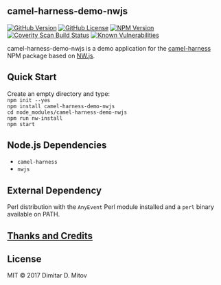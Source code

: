 camel-harness-demo-nwjs
--------------------------------------------------------------------------------

[![GitHub Version](https://img.shields.io/github/release/ddmitov/camel-harness-demo-nwjs.svg)](https://github.com/ddmitov/camel-harness-demo-nwjs/releases)
[![GitHub License](https://img.shields.io/badge/License-MIT-yellow.svg)](./LICENSE.md)
[![NPM Version](https://img.shields.io/npm/v/camel-harness-demo-nwjs.svg)](https://www.npmjs.com/package/camel-harness-demo-nwjs)
[![Coverity Scan Build Status](https://scan.coverity.com/projects/00000/badge.svg)](https://scan.coverity.com/projects/ddmitov-camel-harness-demo-nwjs)
[![Known Vulnerabilities](https://snyk.io/test/github/ddmitov/camel-harness-demo-nwjs/badge.svg)](https://snyk.io/test/github/ddmitov/camel-harness-demo-nwjs)  

camel-harness-demo-nwjs is a demo application for the [camel-harness](https://www.npmjs.com/package/camel-harness) NPM package based on [NW.js](http://nwjs.io/).

## Quick Start
Create an empty directory and type:  
``npm init --yes``  
``npm install camel-harness-demo-nwjs``  
``cd node_modules/camel-harness-demo-nwjs``  
``npm run nw-install``  
``npm start``

## Node.js Dependencies
* ``camel-harness``
* ``nwjs``

## External Dependency
Perl distribution with the ``AnyEvent`` Perl module installed and a ``perl`` binary available on PATH.

## [Thanks and Credits](./CREDITS.md)

## License
MIT © 2017 Dimitar D. Mitov  
